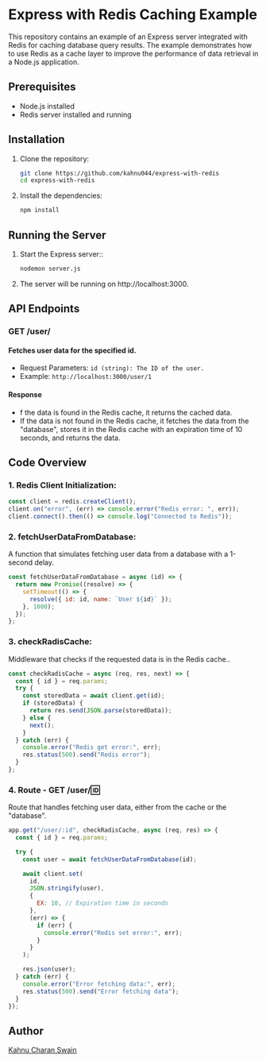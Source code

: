 # Express with Redis Caching Example

This repository contains an example of an Express server integrated with Redis for caching database query results. The example demonstrates how to use Redis as a cache layer to improve the performance of data retrieval in a Node.js application.

## Prerequisites

- Node.js installed
- Redis server installed and running

## Installation

1. Clone the repository:
   ```bash
   git clone https://github.com/kahnu044/express-with-redis
   cd express-with-redis
   ```
2. Install the dependencies:
   ```bash
   npm install
   ```

## Running the Server

1. Start the Express server::
   ```bash
   nodemon server.js
   ```
2. The server will be running on http://localhost:3000.

## API Endpoints

### GET /user/

#### Fetches user data for the specified id.

- Request Parameters: `id (string): The ID of the user.`
- Example: `http://localhost:3000/user/1`

#### Response

- f the data is found in the Redis cache, it returns the cached data.
- If the data is not found in the Redis cache, it fetches the data from the "database", stores it in the Redis cache with an expiration time of 10 seconds, and returns the data.

## Code Overview

### 1. Redis Client Initialization:
```javascript
const client = redis.createClient();
client.on("error", (err) => console.error("Redis error: ", err));
client.connect().then(() => console.log("Connected to Redis"));
```

### 2. fetchUserDataFromDatabase:
A function that simulates fetching user data from a database with a 1-second delay.

```javascript
const fetchUserDataFromDatabase = async (id) => {
  return new Promise((resolve) => {
    setTimeout(() => {
      resolve({ id: id, name: `User ${id}` });
    }, 1000);
  });
};
```

### 3. checkRadisCache:
Middleware that checks if the requested data is in the Redis cache..

```javascript
const checkRadisCache = async (req, res, next) => {
  const { id } = req.params;
  try {
    const storedData = await client.get(id);
    if (storedData) {
      return res.send(JSON.parse(storedData));
    } else {
      next();
    }
  } catch (err) {
    console.error("Redis get error:", err);
    res.status(500).send("Redis error");
  }
};
```

### 4. Route - GET /user/:id:
Route that handles fetching user data, either from the cache or the "database".

```javascript
app.get("/user/:id", checkRadisCache, async (req, res) => {
  const { id } = req.params;

  try {
    const user = await fetchUserDataFromDatabase(id);

    await client.set(
      id,
      JSON.stringify(user),
      {
        EX: 10, // Expiration time in seconds
      },
      (err) => {
        if (err) {
          console.error("Redis set error:", err);
        }
      }
    );

    res.json(user);
  } catch (err) {
    console.error("Error fetching data:", err);
    res.status(500).send("Error fetching data");
  }
});
```


## Author

[Kahnu Charan Swain](https://github.com/kahnu044)
